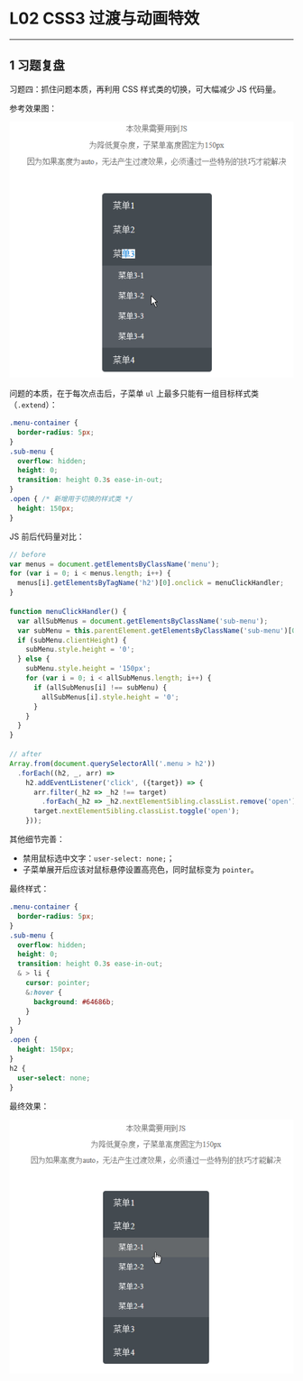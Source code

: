 # L02 CSS3 过渡与动画特效

---



## 1 习题复盘

习题四：抓住问题本质，再利用 CSS 样式类的切换，可大幅减少 JS 代码量。

参考效果图：

![](../assets/2.1.png)

问题的本质，在于每次点击后，子菜单 `ul` 上最多只能有一组目标样式类（`.extend`）：

```css
.menu-container {
  border-radius: 5px;
}
.sub-menu {
  overflow: hidden;
  height: 0;
  transition: height 0.3s ease-in-out;
}
.open { /* 新增用于切换的样式类 */
  height: 150px;
}
```

JS 前后代码量对比：

```js
// before
var menus = document.getElementsByClassName('menu');
for (var i = 0; i < menus.length; i++) {
  menus[i].getElementsByTagName('h2')[0].onclick = menuClickHandler;
}

function menuClickHandler() {
  var allSubMenus = document.getElementsByClassName('sub-menu');
  var subMenu = this.parentElement.getElementsByClassName('sub-menu')[0];
  if (subMenu.clientHeight) {
    subMenu.style.height = '0';
  } else {
    subMenu.style.height = '150px';
    for (var i = 0; i < allSubMenus.length; i++) {
      if (allSubMenus[i] !== subMenu) {
        allSubMenus[i].style.height = '0';
      }
    }
  }
}

// after
Array.from(document.querySelectorAll('.menu > h2'))
  .forEach((h2, _, arr) => 
    h2.addEventListener('click', ({target}) => {
      arr.filter(_h2 => _h2 !== target)
        .forEach(_h2 => _h2.nextElementSibling.classList.remove('open'));
      target.nextElementSibling.classList.toggle('open');
    }));
```

其他细节完善：

- 禁用鼠标选中文字：`user-select: none;`；
- 子菜单展开后应该对鼠标悬停设置高亮色，同时鼠标变为 `pointer`。

最终样式：

```css
.menu-container {
  border-radius: 5px;
}
.sub-menu {
  overflow: hidden;
  height: 0;
  transition: height 0.3s ease-in-out;
  & > li {
    cursor: pointer;
    &:hover {
      background: #64686b;
    }
  }
}
.open {
  height: 150px;
}
h2 {
  user-select: none;
}
```

最终效果：

![](../assets/2.2.png)